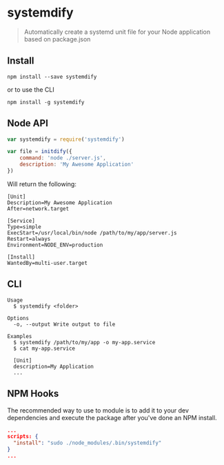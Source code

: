 # systemdify

> Automatically create a systemd unit file for your Node application based on package.json

## Install

`npm install --save systemdify`

or to use the CLI

`npm install -g systemdify`

## Node API

```javascript
var systemdify = require('systemdify')

var file = initdify({
	command: 'node ./server.js',
	description: 'My Awesome Application'
})

```

Will return the following:

```
[Unit]
Description=My Awesome Application
After=network.target

[Service]
Type=simple
ExecStart=/usr/local/bin/node /path/to/my/app/server.js
Restart=always
Environment=NODE_ENV=production

[Install]
WantedBy=multi-user.target
```

## CLI

```
Usage
  $ systemdify <folder>

Options
  -o, --output Write output to file

Examples
  $ systemdify /path/to/my/app -o my-app.service
  $ cat my-app.service

  [Unit]
  description=My Application
  ...
```

## NPM Hooks

The recommended way to use to module is to add it to your dev dependencies and execute the package after you've done an NPM install.

```json
...
scripts: {
  "install": "sudo ./node_modules/.bin/systemdify"
}
...
```
